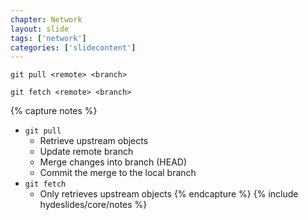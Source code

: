 ```yaml
---
chapter: Network
layout: slide
tags: ['network']
categories: ['slidecontent']
---
```


	git pull <remote> <branch>

	git fetch <remote> <branch>


{% capture notes %}
* `git pull`
	* Retrieve upstream objects
	* Update remote branch
	* Merge changes into branch (HEAD)
	* Commit the merge to the local branch
* `git fetch`
	* Only retrieves upstream objects
{% endcapture %}
{% include hydeslides/core/notes %}
